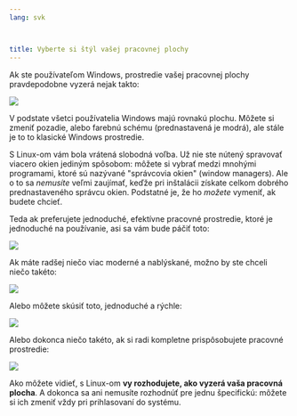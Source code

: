 ```yaml
---
lang: svk



title: Vyberte si štýl vašej pracovnej plochy
---
```


Ak ste používateľom Windows, prostredie vašej pracovnej plochy pravdepodobne vyzerá nejak takto:

<img src="Images/windows_vista.jpg" />

V podstate všetci používatelia Windows majú rovnakú plochu. Môžete si zmeniť pozadie, alebo farebnú schému (prednastavená je modrá), ale stále je to to klasické Windows prostredie.

S Linux-om vám bola vrátená slobodná voľba. Už nie ste nútený spravovať viacero okien jediným spôsobom: môžete si vybrať medzi mnohými programami, ktoré sú nazývané "správcovia okien" (window managers). Ale o to sa <i>nemusíte</i> veľmi zaujímať, keďže pri inštalácii získate celkom dobrého prednastaveného správcu okien. Podstatné je, že ho <i>možete</i> vymeniť, ak budete chcieť.

Teda ak preferujete jednoduché, efektívne pracovné prostredie, ktoré je jednoduché na používanie, asi sa vám bude páčiť toto: 

<img src="Images/ubuntu.jpg"/>

Ak máte radšej niečo viac moderné a nablýskané, možno by ste chceli niečo takéto:

<img src="Images/kde.png" />

Alebo môžete skúsiť toto, jednoduché a rýchle:

<img src="Images/xfce.jpg" />

Alebo dokonca niečo takéto, ak si radi kompletne prispôsobujete pracovné prostredie:

<img src="Images/wm.jpg" />

Ako môžete vidieť, s Linux-om <b>vy rozhodujete, ako vyzerá vaša pracovná plocha</b>. A dokonca sa ani nemusíte rozhodnúť pre jednu špecifickú: môžete si ich zmeniť vždy pri prihlasovaní do systému.




